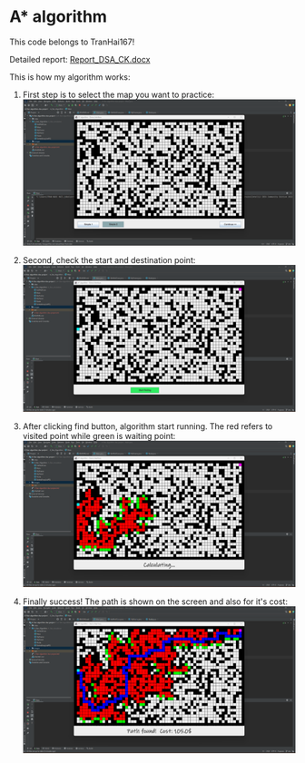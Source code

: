 # A* algorithm 
This code belongs to TranHai167!

Detailed report: [Report_DSA_CK.docx](https://github.com/TranHai167/A-Project/files/10130914/Report_DSA_CK.docx)

This is how my algorithm works:

1. First step is to select the map you want to practice:
![Map selection](images/map_selection.png)

   
2. Second, check the start and destination point:
![Points selection](images/select_endpoints.png)


3. After clicking find button, algorithm start running. The red refers to visited point while green is waiting point:
   ![Map selection](images/algorithm_calculating.png)


4. Finally success! The path is shown on the screen and also for it's cost:
   ![Map selection](images/finding_done.png)
